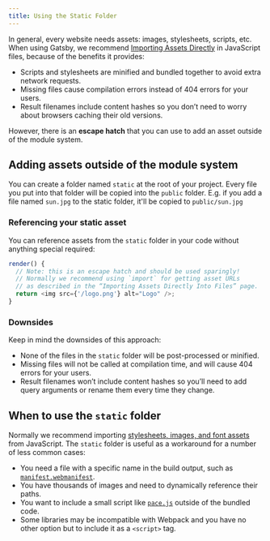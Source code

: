 ```yaml
---
title: Using the Static Folder
---
```


In general, every website needs assets: images, stylesheets, scripts, etc. When using Gatsby, we recommend
[Importing Assets Directly](/docs/importing-assets-into-files/) in JavaScript files, because of the benefits it provides:

- Scripts and stylesheets are minified and bundled together to avoid extra network requests.
- Missing files cause compilation errors instead of 404 errors for your users.
- Result filenames include content hashes so you don’t need to worry about browsers caching their old versions.

However, there is an **escape hatch** that you can use to add an asset outside of the module system.

## Adding assets outside of the module system

You can create a folder named `static` at the root of your project. Every file you put into that folder will be copied into the `public` folder. E.g. if you add a file named `sun.jpg` to the static folder, it'll be copied to `public/sun.jpg`

### Referencing your static asset

You can reference assets from the `static` folder in your code without anything special required:

```js
render() {
  // Note: this is an escape hatch and should be used sparingly!
  // Normally we recommend using `import` for getting asset URLs
  // as described in the “Importing Assets Directly Into Files” page.
  return <img src={'/logo.png'} alt="Logo" />;
}
```

<EggheadEmbed
  lessonLink="https://egghead.io/lessons/gatsby-use-a-local-image-from-the-static-folder-in-a-gatsby-component"
  lessonTitle="Use a local image from the static folder in a Gatsby component"
/>

### Downsides

Keep in mind the downsides of this approach:

- None of the files in the `static` folder will be post-processed or minified.
- Missing files will not be called at compilation time, and will cause 404 errors for your users.
- Result filenames won’t include content hashes so you’ll need to add query arguments or rename them every time they change.

## When to use the `static` folder

Normally we recommend importing [stylesheets, images, and font assets](/docs/importing-assets-into-files/) from JavaScript. The `static`
folder is useful as a workaround for a number of less common cases:

- You need a file with a specific name in the build output, such as
  [`manifest.webmanifest`](https://developer.mozilla.org/en-US/docs/Web/Manifest).
- You have thousands of images and need to dynamically reference their paths.
- You want to include a small script like
  [`pace.js`](http://github.hubspot.com/pace/docs/welcome/) outside of the
  bundled code.
- Some libraries may be incompatible with Webpack and you have no other option but to include it as a `<script>` tag.
